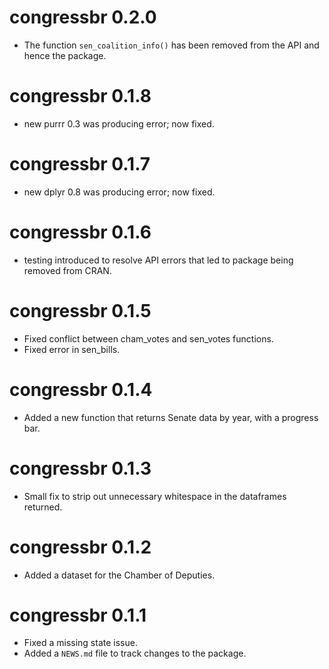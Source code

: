 # congressbr 0.2.0

- The function `sen_coalition_info()` has been removed from the API and hence the package.

# congressbr 0.1.8

- new purrr 0.3 was producing error; now fixed.

# congressbr 0.1.7

- new dplyr 0.8 was producing error; now fixed.

# congressbr 0.1.6

- testing introduced to resolve API errors that led to package being removed from CRAN.

# congressbr 0.1.5

- Fixed conflict between cham_votes and sen_votes functions.
- Fixed error in sen_bills.

# congressbr 0.1.4

- Added a new function that returns Senate data by year, with a progress bar.

# congressbr 0.1.3

- Small fix to strip out unnecessary whitespace in the dataframes returned.

# congressbr 0.1.2

- Added a dataset for the Chamber of Deputies.

# congressbr 0.1.1

- Fixed a missing state issue.
- Added a `NEWS.md` file to track changes to the package.
